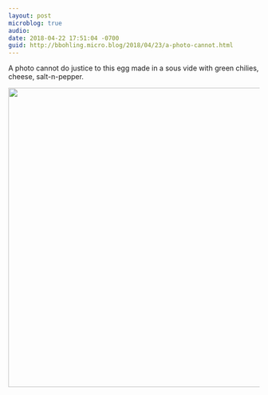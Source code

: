 ```yaml
---
layout: post
microblog: true
audio: 
date: 2018-04-22 17:51:04 -0700
guid: http://bbohling.micro.blog/2018/04/23/a-photo-cannot.html
---
```

A photo cannot do justice to this egg made in a sous vide with green chilies, cheese, salt-n-pepper. 

<img src="http://micro.brandonbohling.com/uploads/2018/0525c4f3f6.jpg" width="600" height="599" />
